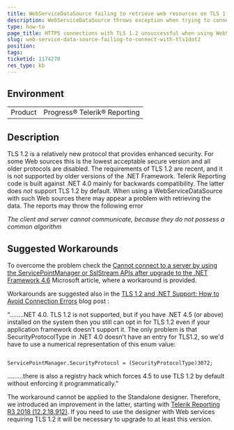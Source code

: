 ```yaml
---
title: WebServiceDataSource failing to retrieve web resources on TLS 1.2 HTTPS connection
description: WebServiceDataSource throws exception when trying to connect with TLS 1.2 due to the old .NET framework
type: how-to
page_title: HTTPS connections with TLS 1.2 unsuccessful when using WebServiceDataSource
slug: web-service-data-source-failing-to-connect-with-tls1dot2
position: 
tags: 
ticketid: 1174270
res_type: kb
---
```


## Environment
<table>
	<tr>
		<td>Product</td>
		<td>Progress® Telerik® Reporting</td>
	</tr>
</table>


## Description
TLS 1.2 is a relatively new protocol that provides enhanced security. For some Web sources this is the lowest acceptable secure version and all older protocols are disabled.
The requirements of TLS 1.2 are recent, and it is not supported by older versions of the .NET Framework. Telerik Reporting code is built against .NET 4.0 mainly for backwards compatibility. The latter does _not_ support TLS 1.2 by default.
When using a WebServiceDataSource with such Web sources there may appear a problem with retrieving the data. The reports may throw the following error

_The client and server cannot communicate, because they do not possess a common algorithm_


## Suggested Workarounds
  
To overcome the problem check the [Cannot connect to a server by using the ServicePointManager or SslStream APIs after upgrade to the .NET Framework 4.6](https://support.microsoft.com/en-us/help/3069494/cannot-connect-to-a-server-by-using-the-servicepointmanager-or-sslstre) Microsoft article, where a workaround is provided.  
 
Workarounds are suggested also in the [TLS 1.2 and .NET Support: How to Avoid Connection Errors](https://blogs.perficient.com/2016/04/28/tsl-1-2-and-net-support/) blog post :  
  
"........NET 4.0\. TLS 1.2 is not supported, but if you have .NET 4.5 (or above) installed on the system then you still can opt in for TLS 1.2 even if your application framework doesn't support it. The only problem is that SecurityProtocolType in .NET 4.0 doesn't have an entry for TLS1.2, so we'd have to use a numerical representation of this enum value:

``` CSharp

ServicePointManager.SecurityProtocol = (SecurityProtocolType)3072;
```
  
.........there is also a registry hack which forces 4.5 to use TLS 1.2 by default without enforcing it programmatically." 

The workaround cannot be applied to the Standalone designer. Therefore, we introduced an improvement in the latter, starting with [Telerik Reporting R3 2018 (12.2.18.912)](https://www.telerik.com/support/whats-new/reporting/release-history/progress-telerik-reporting-r3-2018-12-2-18-912). If you need to use the designer with Web services requiring TLS 1.2 it will be necessary to upgrade to at least this version.
